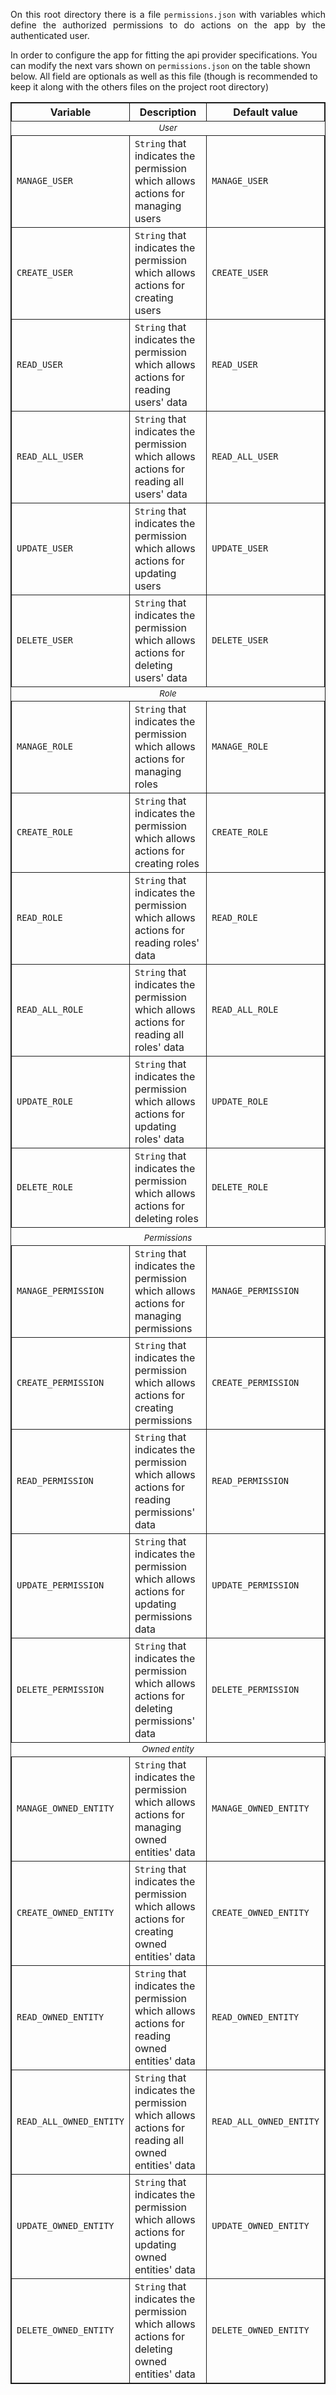 <p style="text-align: justify;">
On this root directory there is a file <code>permissions.json</code> with variables which define the authorized permissions to do actions on the app by the
authenticated user.

In order to configure the app for fitting the api provider specifications. You can modify the next vars shown on <code>permissions.json</code> on the table shown below.
All field are optionals as well as this file (though is recommended to keep it along with the others files on the project root directory)
</p>

<p>
<table style="border: 1px solid;">
    <thead>
        <th style="width: 18%; border: 1px solid;">Variable</th>
        <th style="width: 67%; border: 1px solid;">Description</th>
        <th style="width: 15%; border: 1px solid;">Default value</th>
    </thead>
    <tbody>
        <tr>
            <td colspan="3" style="text-align: center; font-style: italic;"><small>User</small></td>
        </tr>
        <tr>
            <td style="border: 1px solid;"><code>MANAGE_USER</code></td>
            <td style="border: 1px solid;"><code>String</code> that indicates the permission which allows actions for managing users</td>
            <td style="border: 1px solid;"><code>MANAGE_USER</code></td>
        </tr>
        <tr>
            <td style="border: 1px solid;"><code>CREATE_USER</code></td>
            <td style="border: 1px solid;"><code>String</code> that indicates the permission which allows actions for creating users</td>
            <td style="border: 1px solid;"><code>CREATE_USER</code></td>
        </tr>
        <tr>
            <td style="border: 1px solid;"><code>READ_USER</code></td>
            <td style="border: 1px solid;"><code>String</code> that indicates the permission which allows actions for reading users' data</td>
            <td style="border: 1px solid;"><code>READ_USER</code></td>
        </tr>
        <tr>
            <td style="border: 1px solid;"><code>READ_ALL_USER</code></td>
            <td style="border: 1px solid;"><code>String</code> that indicates the permission which allows actions for reading all users' data</td>
            <td style="border: 1px solid;"><code>READ_ALL_USER</code></td>
        </tr>
        <tr>
            <td style="border: 1px solid;"><code>UPDATE_USER</code></td>
            <td style="border: 1px solid;"><code>String</code> that indicates the permission which allows actions for updating users</td>
            <td style="border: 1px solid;"><code>UPDATE_USER</code></td>
        </tr>
        <tr>
            <td style="border: 1px solid;"><code>DELETE_USER</code></td>
            <td style="border: 1px solid;"><code>String</code> that indicates the permission which allows actions for deleting users' data</td>
            <td style="border: 1px solid;"><code>DELETE_USER</code></td>
        </tr>
        <tr>
            <td colspan="3" style="text-align: center; font-style: italic;"><small>Role</small></td>
        </tr>
        <tr>
            <td style="border: 1px solid;"><code>MANAGE_ROLE</code></td>
            <td style="border: 1px solid;"><code>String</code> that indicates the permission which allows actions for managing roles</td>
            <td style="border: 1px solid;"><code>MANAGE_ROLE</code></td>
        </tr>
        <tr>
            <td style="border: 1px solid;"><code>CREATE_ROLE</code></td>
            <td style="border: 1px solid;"><code>String</code> that indicates the permission which allows actions for creating roles</td>
            <td style="border: 1px solid;"><code>CREATE_ROLE</code></td>
        </tr>
        <tr>
            <td style="border: 1px solid;"><code>READ_ROLE</code></td>
            <td style="border: 1px solid;"><code>String</code> that indicates the permission which allows actions for reading roles' data</td>
            <td style="border: 1px solid;"><code>READ_ROLE</code></td>
        </tr>
        <tr>
            <td style="border: 1px solid;"><code>READ_ALL_ROLE</code></td>
            <td style="border: 1px solid;"><code>String</code> that indicates the permission which allows actions for reading all roles' data</td>
            <td style="border: 1px solid;"><code>READ_ALL_ROLE</code></td>
        </tr>
        <tr>
            <td style="border: 1px solid;"><code>UPDATE_ROLE</code></td>
            <td style="border: 1px solid;"><code>String</code> that indicates the permission which allows actions for updating roles' data</td>
            <td style="border: 1px solid;"><code>UPDATE_ROLE</code></td>
        </tr>
        <tr>
            <td style="border: 1px solid;"><code>DELETE_ROLE</code></td>
            <td style="border: 1px solid;"><code>String</code> that indicates the permission which allows actions for deleting roles</td>
            <td style="border: 1px solid;"><code>DELETE_ROLE</code></td>
        </tr>
        <tr><td colspan="3"></td></tr>
        <tr>
            <td colspan="3" style="text-align: center; font-style: italic;"><small>Permissions</small></td>
        </tr>
        <tr>
            <td style="border: 1px solid;"><code>MANAGE_PERMISSION</code></td>
            <td style="border: 1px solid;"><code>String</code> that indicates the permission which allows actions for managing permissions</td>
            <td style="border: 1px solid;"><code>MANAGE_PERMISSION</code></td>
        </tr>
        <tr>
            <td style="border: 1px solid;"><code>CREATE_PERMISSION</code></td>
            <td style="border: 1px solid;"><code>String</code> that indicates the permission which allows actions for creating permissions</td>
            <td style="border: 1px solid;"><code>CREATE_PERMISSION</code></td>
        </tr>
        <tr>
            <td style="border: 1px solid;"><code>READ_PERMISSION</code></td>
            <td style="border: 1px solid;"><code>String</code> that indicates the permission which allows actions for reading permissions' data</td>
            <td style="border: 1px solid;"><code>READ_PERMISSION</code></td>
        </tr>
        <tr>
            <td style="border: 1px solid;"><code>UPDATE_PERMISSION</code></td>
            <td style="border: 1px solid;"><code>String</code> that indicates the permission which allows actions for updating permissions data</td>
            <td style="border: 1px solid;"><code>UPDATE_PERMISSION</code></td>
        </tr>
        <tr>
            <td style="border: 1px solid;"><code>DELETE_PERMISSION</code></td>
            <td style="border: 1px solid;"><code>String</code> that indicates the permission which allows actions for deleting permissions' data</td>
            <td style="border: 1px solid;"><code>DELETE_PERMISSION</code></td>
        </tr>
        <tr>
            <td colspan="3" style="text-align: center; font-style: italic;"><small>Owned entity</small></td>
        </tr>
        <tr>
            <td style="border: 1px solid;"><code>MANAGE_OWNED_ENTITY</code></td>
            <td style="border: 1px solid;"><code>String</code> that indicates the permission which allows actions for managing owned entities' data</td>
            <td style="border: 1px solid;"><code>MANAGE_OWNED_ENTITY</code></td>
        </tr>
        <tr>
            <td style="border: 1px solid;"><code>CREATE_OWNED_ENTITY</code></td>
            <td style="border: 1px solid;"><code>String</code> that indicates the permission which allows actions for creating owned entities' data</td>
            <td style="border: 1px solid;"><code>CREATE_OWNED_ENTITY</code></td>
        </tr>
        <tr>
            <td style="border: 1px solid;"><code>READ_OWNED_ENTITY</code></td>
            <td style="border: 1px solid;"><code>String</code> that indicates the permission which allows actions for reading owned entities' data</td>
            <td style="border: 1px solid;"><code>READ_OWNED_ENTITY</code></td>
        </tr>
        <tr>
            <td style="border: 1px solid;"><code>READ_ALL_OWNED_ENTITY</code></td>
            <td style="border: 1px solid;"><code>String</code> that indicates the permission which allows actions for reading all owned entities' data</td>
            <td style="border: 1px solid;"><code>READ_ALL_OWNED_ENTITY</code></td>
        </tr>
        <tr>
            <td style="border: 1px solid;"><code>UPDATE_OWNED_ENTITY</code></td>
            <td style="border: 1px solid;"><code>String</code> that indicates the permission which allows actions for updating owned entities' data</td>
            <td style="border: 1px solid;"><code>UPDATE_OWNED_ENTITY</code></td>
        </tr>
        <tr>
            <td style="border: 1px solid;"><code>DELETE_OWNED_ENTITY</code></td>
            <td style="border: 1px solid;"><code>String</code> that indicates the permission which allows actions for deleting owned entities' data</td>
            <td style="border: 1px solid;"><code>DELETE_OWNED_ENTITY</code></td>
        </tr>
    <tbody>
</table>
</p>